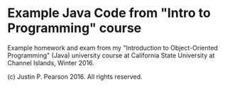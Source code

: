 # Example Java Code from "Intro to Programming" course

Example homework and exam from my "Introduction to Object-Oriented Programming" (Java) university course at California State University at Channel Islands, Winter 2016.

(c) Justin P. Pearson 2016. All rights reserved.

